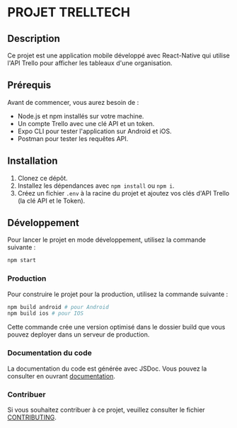 # PROJET TRELLTECH 

## Description

Ce projet est une application mobile développé avec React-Native qui utilise l'API Trello pour afficher les tableaux d'une organisation.


## Prérequis

Avant de commencer, vous aurez besoin de :

- Node.js et npm installés sur votre machine.
- Un compte Trello avec une clé API et un token.
- Expo CLI pour tester l'application sur Android et iOS.
- Postman pour tester les requêtes API.

## Installation

1. Clonez ce dépôt.
2. Installez les dépendances avec `npm install` ou `npm i`.
3. Créez un fichier `.env` à la racine du projet et ajoutez vos clés d'API Trello (la clé API et le Token).

## Développement

Pour lancer le projet en mode développement, utilisez la commande suivante :
```bash
npm start
```

### Production 

Pour construire le projet pour la production, utilisez la commande suivante : 
```bash
npm build android # pour Android
npm build ios # pour IOS
```
Cette commande crée une version optimisé dans le dossier build que vous pouvez deployer dans un serveur de production.

### Documentation du code

La documentation du code est générée avec JSDoc. Vous pouvez la consulter en ouvrant [documentation]().

### Contribuer

Si vous souhaitez contribuer à ce projet, veuillez consulter le fichier [CONTRIBUTING](CONTRIBUTING.md).